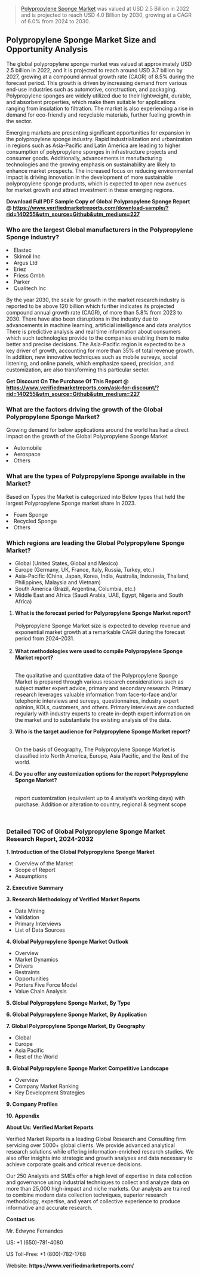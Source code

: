 <blockquote><p><p><a href="https://www.verifiedmarketreports.com/download-sample/?rid=140255&utm_source=Github&utm_medium=227" target="_blank">Polypropylene Sponge Market</a> was valued at USD 2.5 Billion in 2022 and is projected to reach USD 4.0 Billion by 2030, growing at a CAGR of 6.0% from 2024 to 2030.</p></blockquote><p><h2>Polypropylene Sponge Market Size and Opportunity Analysis</h2><p>The global polypropylene sponge market was valued at approximately USD 2.5 billion in 2022, and it is projected to reach around USD 3.7 billion by 2027, growing at a compound annual growth rate (CAGR) of 8.5% during the forecast period. This growth is driven by increasing demand from various end-use industries such as automotive, construction, and packaging. Polypropylene sponges are widely utilized due to their lightweight, durable, and absorbent properties, which make them suitable for applications ranging from insulation to filtration. The market is also experiencing a rise in demand for eco-friendly and recyclable materials, further fueling growth in the sector.</p><p>Emerging markets are presenting significant opportunities for expansion in the polypropylene sponge industry. Rapid industrialization and urbanization in regions such as Asia-Pacific and Latin America are leading to higher consumption of polypropylene sponges in infrastructure projects and consumer goods. Additionally, advancements in manufacturing technologies and the growing emphasis on sustainability are likely to enhance market prospects. The increased focus on reducing environmental impact is driving innovation in the development of more sustainable polypropylene sponge products, which is expected to open new avenues for market growth and attract investment in these emerging regions.</p></p><p class=""><strong>Download Full PDF Sample Copy of Global Polypropylene Sponge Report @ <a href="https://www.verifiedmarketreports.com/download-sample/?rid=140255&amp;utm_source=Github&amp;utm_medium=227" target="_blank">https://www.verifiedmarketreports.com/download-sample/?rid=140255&amp;utm_source=Github&amp;utm_medium=227</a></strong></p><h3 id="" class="">Who are the largest Global manufacturers in the Polypropylene Sponge industry?</h3><p><li>Elastec</li><li> Skimoil Inc</li><li> Argus Ltd</li><li> Eriez</li><li> Friess Gmbh</li><li> Parker</li><li> Qualitech Inc</li></p><div class=""><div class="" dir="" data-message-author-role="" data-message-id="" data-message-model-slug=""><div class=""><div class=""><div class=""><div class="" dir="" data-message-author-role="" data-message-id="" data-message-model-slug=""><div class=""><div class=""><p>By the year 2030, the scale for growth in the market research industry is reported to be above 120 billion which further indicates its projected compound annual growth rate (CAGR), of more than 5.8% from 2023 to 2030. There have also been disruptions in the industry due to advancements in machine learning, artificial intelligence and data analytics There is predictive analysis and real time information about consumers which such technologies provide to the companies enabling them to make better and precise decisions. The Asia-Pacific region is expected to be a key driver of growth, accounting for more than 35% of total revenue growth. In addition, new innovative techniques such as mobile surveys, social listening, and online panels, which emphasize speed, precision, and customization, are also transforming this particular sector.</p><p><strong>Get Discount On The Purchase Of This Report @&nbsp; <a href="https://www.verifiedmarketreports.com/ask-for-discount/?rid=140255&amp;utm_source=Github&amp;utm_medium=227" target="_blank">https://www.verifiedmarketreports.com/ask-for-discount/?rid=140255&amp;utm_source=Github&amp;utm_medium=227</a></strong></p></div></div></div></div></div></div></div></div><h3 id="" class="">What are the factors driving the growth of the Global Polypropylene Sponge Market?</h3><p id="" class="">Growing demand for below applications around the world has had a direct impact on the growth of the Global Polypropylene Sponge Market</p><p id="" class=""><li>Automobile</li><li> Aerospace</li><li> Others</li></p><h3 id="" class="">What are the types of Polypropylene Sponge available in the Market?</h3><p id="" class="">Based on Types the Market is categorized into Below types that held the largest Polypropylene Sponge market share In 2023.</p><p id="" class=""><li>Foam Sponge</li><li> Recycled Sponge</li><li> Others</li></p><h3 id="" class="">Which regions are leading the Global Polypropylene Sponge Market?</h3><ul><li>Global (United States, Global and Mexico)</li><li>Europe (Germany, UK, France, Italy, Russia, Turkey, etc.)</li><li>Asia-Pacific (China, Japan, Korea, India, Australia, Indonesia, Thailand, Philippines, Malaysia and Vietnam)</li><li>South America (Brazil, Argentina, Columbia, etc.)</li><li>Middle East and Africa (Saudi Arabia, UAE, Egypt, Nigeria and South Africa)</li></ul><p><ol><li><strong>What is the forecast period for Polypropylene Sponge Market report?<br /></strong><br /><span data-sheets-root="1" data-sheets-value="{&quot;1&quot;:2,&quot;2&quot;:&quot;XXXX size is expected to develop revenue and exponential market growth at a remarkable CAGR during the forecast period from 2024&ndash;2030.&quot;}" data-sheets-userformat="{&quot;2&quot;:12674,&quot;4&quot;:{&quot;1&quot;:2,&quot;2&quot;:16776960},&quot;10&quot;:2,&quot;11&quot;:0,&quot;15&quot;:&quot;Arial&quot;,&quot;16&quot;:12}">Polypropylene Sponge Market size is expected to develop revenue and exponential market growth at a remarkable CAGR during the forecast period from 2024&ndash;2031.</span><br /><br /></li><li><strong>What methodologies were used to compile Polypropylene Sponge Market report?<br /><br /></strong><p>The qualitative and quantitative data of the&nbsp;Polypropylene Sponge Market is prepared through various research considerations such as subject matter expert advice, primary and secondary research. Primary research leverages valuable information from face-to-face and/or telephonic interviews and surveys, questionnaires, industry expert opinion, KOLs, customers, and others. Primary interviews are conducted regularly with industry experts to create in-depth expert information on the market and to substantiate the existing analysis of the data.&nbsp;</p></li><li><strong>Who is the target audience for Polypropylene Sponge Market report?<br /><br /></strong><p>On the basis of Geography, The&nbsp;Polypropylene Sponge Market is classified into North America, Europe, Asia Pacific, and the Rest of the world.</p></li><li><strong>Do you offer any customization options for the report Polypropylene Sponge Market?<br /><br /></strong><p>report customization (equivalent up to 4 analyst&rsquo;s working days) with purchase. Addition or alteration to country, regional &amp; segment scope</p><p>&nbsp;</p></li></ol></p><h3 id="" class="">Detailed TOC of Global Polypropylene Sponge Market Research Report, 2024-2032</h3><p id="" class=""><strong>1. Introduction of the Global Polypropylene Sponge Market</strong></p><ul><li>Overview of the Market</li><li>Scope of Report</li><li>Assumptions</li></ul><p id="" class=""><strong>2. Executive Summary</strong></p><p id="" class=""><strong>3. Research Methodology of&nbsp;Verified Market Reports</strong></p><ul><li>Data Mining</li><li>Validation</li><li>Primary Interviews</li><li>List of Data Sources</li></ul><p id="" class=""><strong>4. Global Polypropylene Sponge Market Outlook</strong></p><ul><li>Overview</li><li>Market Dynamics</li><li>Drivers</li><li>Restraints</li><li>Opportunities</li><li>Porters Five Force Model</li><li>Value Chain Analysis</li></ul><p id="" class=""><strong>5. Global Polypropylene Sponge Market, By&nbsp;Type</strong></p><p id="" class=""><strong>6. Global Polypropylene Sponge Market, By Application</strong></p><p id="" class=""><strong>7. Global Polypropylene Sponge Market, By Geography</strong></p><ul><li>Global</li><li>Europe</li><li>Asia Pacific</li><li>Rest of the World</li></ul><p id="" class=""><strong>8. Global Polypropylene Sponge Market Competitive Landscape</strong></p><ul><li>Overview</li><li>Company Market Ranking</li><li>Key Development Strategies</li></ul><p id="" class=""><strong>9. Company Profiles</strong></p><p id="" class=""><strong>10. Appendix</strong></p><p id="" class=""><strong>About Us: Verified Market Reports</strong></p><p id="" class="">Verified Market Reports is a leading Global Research and Consulting firm servicing over 5000+ global clients. We provide advanced analytical research solutions while offering information-enriched research studies. We also offer insights into strategic and growth analyses and data necessary to achieve corporate goals and critical revenue decisions.</p><p id="" class="">Our 250 Analysts and SMEs offer a high level of expertise in data collection and governance using industrial techniques to collect and analyze data on more than 25,000 high-impact and niche markets. Our analysts are trained to combine modern data collection techniques, superior research methodology, expertise, and years of collective experience to produce informative and accurate research.</p><p id="" class=""><strong>Contact us:</strong></p><p id="" class="">Mr. Edwyne Fernandes</p><p id="" class="">US: +1 (650)-781-4080</p><p id="" class="">US Toll-Free: +1 (800)-782-1768</p><p id="" class="">Website: <a target="" data-test-app-aware-link=""><strong>https://www.verifiedmarketreports.com/</strong></a></p>
